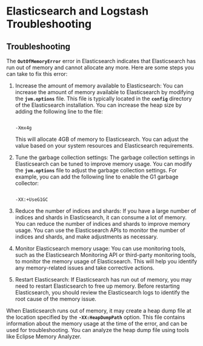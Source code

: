 # Elasticsearch and Logstash Troubleshooting

## Troubleshooting

The **`OutOfMemoryError`** error in Elasticsearch indicates that Elasticsearch has run out of memory and cannot allocate any more. Here are some steps you can take to fix this error:

1. Increase the amount of memory available to Elasticsearch: You can increase the amount of memory available to Elasticsearch by modifying the **`jvm.options`** file. This file is typically located in the **`config`** directory of the Elasticsearch installation. You can increase the heap size by adding the following line to the file:

    ```
    
    -Xmx4g
    ```

    This will allocate 4GB of memory to Elasticsearch. You can adjust the value based on your system resources and Elasticsearch requirements.

2. Tune the garbage collection settings: The garbage collection settings in Elasticsearch can be tuned to improve memory usage. You can modify the **`jvm.options`** file to adjust the garbage collection settings. For example, you can add the following line to enable the G1 garbage collector:

    ```
    
    -XX:+UseG1GC
    ```

3. Reduce the number of indices and shards: If you have a large number of indices and shards in Elasticsearch, it can consume a lot of memory. You can reduce the number of indices and shards to improve memory usage. You can use the Elasticsearch APIs to monitor the number of indices and shards, and make adjustments as necessary.
4. Monitor Elasticsearch memory usage: You can use monitoring tools, such as the Elasticsearch Monitoring API or third-party monitoring tools, to monitor the memory usage of Elasticsearch. This will help you identify any memory-related issues and take corrective actions.
5. Restart Elasticsearch: If Elasticsearch has run out of memory, you may need to restart Elasticsearch to free up memory. Before restarting Elasticsearch, you should review the Elasticsearch logs to identify the root cause of the memory issue.

When Elasticsearch runs out of memory, it may create a heap dump file at the location specified by the **`-XX:HeapDumpPath`** option. This file contains information about the memory usage at the time of the error, and can be used for troubleshooting. You can analyze the heap dump file using tools like Eclipse Memory Analyzer.

